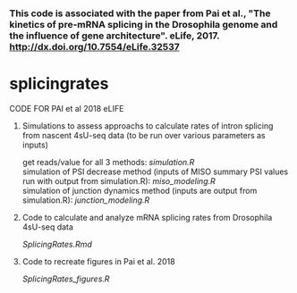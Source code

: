 

### This code is associated with the paper from Pai et al., "The kinetics of pre-mRNA splicing in the Drosophila genome and the influence of gene architecture". eLife, 2017. http://dx.doi.org/10.7554/eLife.32537


# splicingrates

CODE FOR PAI et al 2018 eLIFE

1) Simulations to assess approachs to calculate rates of intron splicing from nascent 4sU-seq data (to be run over various parameters as inputs)

     get reads/value for all 3 methods: *simulation.R* <br>
     simulation of PSI decrease method (inputs of MISO summary PSI values run with output from simulation.R): *miso_modeling.R* <br>
     simulation of junction dynamics method (inputs are output from simulation.R): *junction_modeling.R* <br>


2) Code to calculate and analyze mRNA splicing rates from Drosophila 4sU-seq data
     
     *SplicingRates.Rmd*

3) Code to recreate figures in Pai et al. 2018
     
     *SplicingRates_figures.R*

